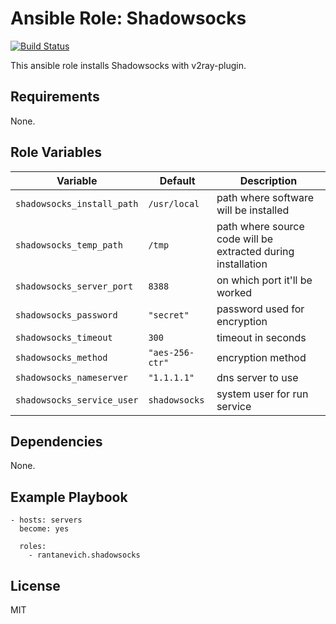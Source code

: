 Ansible Role: Shadowsocks
=========
[![Build Status](https://travis-ci.org/rantanevich/ansible-shadowsocks-role.svg?branch=master)](https://travis-ci.org/rantanevich/ansible-shadowsocks-role)

This ansible role installs Shadowsocks with v2ray-plugin.

Requirements
------------

None.

Role Variables
--------------

| Variable                 | Default       | Description |
| ------------------------ | ------------- | ----------- |
| `shadowsocks_install_path` | `/usr/local`    | path where software will be installed |
| `shadowsocks_temp_path`    | `/tmp`          | path where source code will be extracted during installation |`
| `shadowsocks_server_port`  | `8388`          | on which port it'll be worked  |
| `shadowsocks_password`     | `"secret"`      | password used for encryption |
| `shadowsocks_timeout`      | `300`           | timeout in seconds |
| `shadowsocks_method`       | `"aes-256-ctr"` | encryption method |
| `shadowsocks_nameserver`   | `"1.1.1.1"`     | dns server to use |
| `shadowsocks_service_user` | `shadowsocks`   | system user for run service |

Dependencies
------------

None.

Example Playbook
----------------

    - hosts: servers
      become: yes

      roles:
        - rantanevich.shadowsocks

License
-------

MIT
